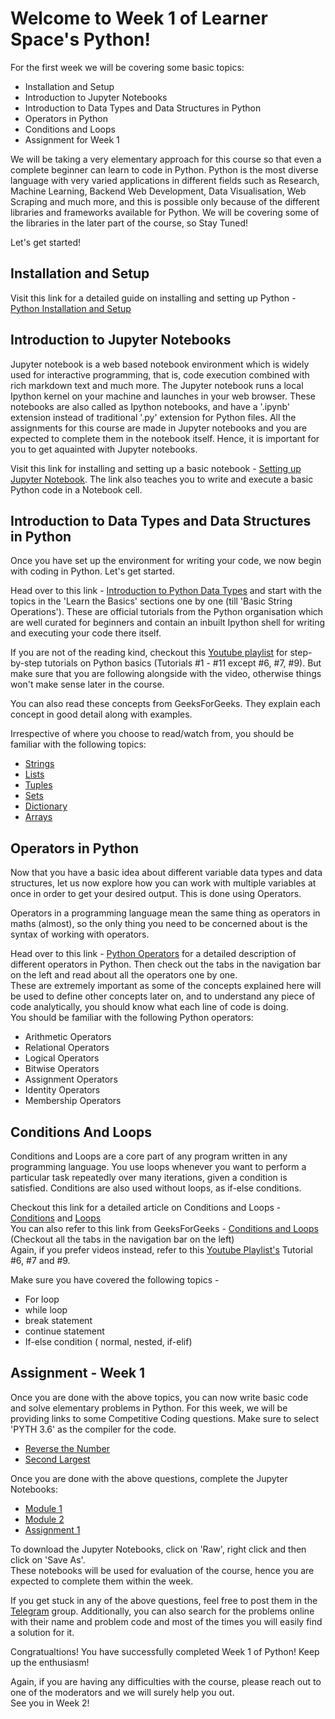 # Welcome to Week 1 of Learner Space's Python! 
For the first week we will be covering some basic topics:
* Installation and Setup 
* Introduction to Jupyter Notebooks
* Introduction to Data Types and Data Structures in Python
* Operators in Python 
* Conditions and Loops 
* Assignment for Week 1

We will be taking a very elementary approach for this course so that even a complete beginner can learn to code in Python. Python is the most diverse language with very varied applications in different fields such as Research, Machine Learning, Backend Web Development, Data Visualisation, Web Scraping and much more, and this is possible only because of the different libraries and frameworks available for Python. We will be covering some of the libraries in the later part of the course, so Stay Tuned! 

Let's get started! 


## Installation and Setup 
Visit this link for a detailed guide on installing and setting up Python - [Python Installation and Setup](https://wiki.python.org/moin/BeginnersGuide/Download)

## Introduction to Jupyter Notebooks
Jupyter notebook is a web based notebook environment which is widely used for interactive programming, that is, code execution combined with rich markdown text and much more. The Jupyter notebook runs a local Ipython kernel on your machine and launches in your web browser. These notebooks are also called as Ipython notebooks, and have a '.ipynb' extension instead of traditional '.py' extension for Python files. 
All the assignments for this course are made in Jupyter notebooks and you are expected to complete them in the notebook itself. Hence, it is important for you to get aquainted with Jupyter notebooks. 

Visit this link for installing and setting up a basic notebook - [Setting up Jupyter Notebook](https://realpython.com/jupyter-notebook-introduction/). The link also teaches you to write and execute a basic Python code in a Notebook cell. 

## Introduction to Data Types and Data Structures in Python
Once you have set up the environment for writing your code, we now begin with coding in Python. Let's get started. 

Head over to this link - [Introduction to Python Data Types](https://www.learnpython.org/en/Welcome) and start with the topics in the 'Learn the Basics' sections one by one (till 'Basic String Operations'). These are official tutorials from the Python organisation which are well curated for beginners and contain an inbuilt Ipython shell for writing and executing your code there itself. 

If you are not of the reading kind, checkout this [Youtube playlist](https://www.youtube.com/playlist?list=PLzMcBGfZo4-mFu00qxl0a67RhjjZj3jXm) for step-by-step tutorials on Python basics (Tutorials #1 - #11 except #6, #7, #9). But make sure that you are following alongside with the video, otherwise things won't make sense later in the course. 

You can also read these concepts from GeeksForGeeks. They explain each concept in good detail along with examples. 

Irrespective of where you choose to read/watch from, you should be familiar with the following topics:
* [Strings](https://www.geeksforgeeks.org/python-strings/?ref=lbp)
* [Lists](https://www.geeksforgeeks.org/python-list/?ref=lbp)
* [Tuples](https://www.geeksforgeeks.org/python-tuples/?ref=lbp)
* [Sets](https://www.geeksforgeeks.org/python-sets/?ref=lbp) 
* [Dictionary](https://www.geeksforgeeks.org/python-dictionary/?ref=lbp)
* [Arrays](https://www.geeksforgeeks.org/python-arrays/?ref=lbp)

## Operators in Python 
Now that you have a basic idea about different variable data types and data structures, let us now explore how you can work with multiple variables at once in order to get your desired output. This is done using Operators. 

Operators in a programming language mean the same thing as operators in maths (almost), so the only thing you need to be concerned about is the syntax of working with operators. 

Head over to this link - [Python Operators](https://www.geeksforgeeks.org/python-operators/?ref=lbp) for a detailed description of different operators in Python. Then check out the tabs in the navigation bar on the left and read about all the operators one by one. 
<br>These are extremely important as some of the concepts explained here will be used to define other concepts later on, and to understand any piece of code analytically, you should know what each line of code is doing. 
<br>You should be familiar with the following Python operators:
* Arithmetic Operators
* Relational Operators
* Logical Operators
* Bitwise Operators 
* Assignment Operators
* Identity Operators
* Membership Operators

## Conditions And Loops 
Conditions and Loops are a core part of any program written in any programming language. You use loops whenever you want to perform a particular task repeatedly over many iterations, given a condition is satisfied. Conditions are also used without loops, as if-else conditions. 

Checkout this link for a detailed article on Conditions and Loops - [Conditions](https://www.learnpython.org/en/Conditions) and [Loops](https://www.learnpython.org/en/Loops)
<br> You can also refer to this link from GeeksForGeeks - [Conditions and Loops](https://www.geeksforgeeks.org/python-if-else/?ref=lbp) (Checkout all the tabs in the navigation bar on the left)
<br> Again, if you prefer videos instead, refer to this [Youtube Playlist's](https://www.youtube.com/playlist?list=PLzMcBGfZo4-mFu00qxl0a67RhjjZj3jXm) Tutorial #6, #7 and #9. 

Make sure you have covered the following topics - 
* For loop
* while loop
* break statement
* continue statement
* If-else condition ( normal, nested, if-elif)

## Assignment - Week 1 
Once you are done with the above topics, you can now write basic code and solve elementary problems in Python. For this week, we will be providing links to some Competitive Coding questions. Make sure to select 'PYTH 3.6' as the compiler for the code. 
* [Reverse the Number](https://www.codechef.com/problems/FLOW007)
* [Second Largest](https://www.codechef.com/problems/FLOW017) 

Once you are done with the above questions, complete the Jupyter Notebooks:
* [Module 1](./Week1-Module1.ipynb)
* [Module 2](./Week1-Module2.ipynb)
* [Assignment 1](./Week1-Assignment1.ipynb)

To download the Jupyter Notebooks, click on 'Raw', right click and then click on 'Save As'. 
<br> These notebooks will be used for evaluation of the course, hence you are expected to complete them within the week. 

If you get stuck in any of the above questions, feel free to post them in the [Telegram](https://t.me/joinchat/OEr2Tk_ieMMmwihkBQVjFw) group. Additionally, you can also search for the problems online with their name and problem code and most of the times you will easily find a solution for it. 

Congratualtions! You have successfully completed Week 1 of Python! Keep up the enthusiasm! 

Again, if you are having any difficulties with the course, please reach out to one of the moderators and we will surely help you out. 
<br>See you in Week 2!














